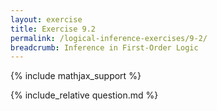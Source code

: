 ```yaml
---
layout: exercise
title: Exercise 9.2
permalink: /logical-inference-exercises/9-2/
breadcrumb: Inference in First-Order Logic
---
```


{% include mathjax_support %}

<div><i class="arrow-up" data-chapter="logical-inference-exercises" data-exercise="ex_2" data-rating="0"></i></div>
{% include_relative question.md %}
